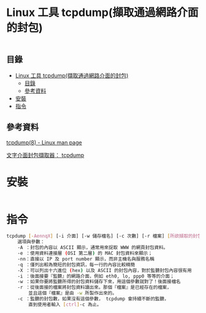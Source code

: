 # Linux 工具 tcpdump(擷取通過網路介面的封包)

```
```

## 目錄

- [Linux 工具 tcpdump(擷取通過網路介面的封包)](#linux-工具-tcpdump擷取通過網路介面的封包)
	- [目錄](#目錄)
	- [參考資料](#參考資料)
- [安裝](#安裝)
- [指令](#指令)

## 參考資料

[tcpdump(8) - Linux man page](https://linux.die.net/man/8/tcpdump)

[文字介面封包擷取器： tcpdump](https://linux.vbird.org/linux_server/centos6/0140networkcommand.php#tcpdump)

# 安裝

```bash
```

# 指令

```bash
tcpdump [-AennqX] [-i 介面] [-w 儲存檔名] [-c 次數] [-r 檔案] [所欲擷取的封包資料格式]
	選項與參數：
	-A ：封包的內容以 ASCII 顯示，通常用來捉取 WWW 的網頁封包資料。
	-e ：使用資料連接層 (OSI 第二層) 的 MAC 封包資料來顯示；
	-nn：直接以 IP 及 port number 顯示，而非主機名與服務名稱
	-q ：僅列出較為簡短的封包資訊，每一行的內容比較精簡
	-X ：可以列出十六進位 (hex) 以及 ASCII 的封包內容，對於監聽封包內容很有用
	-i ：後面接要『監聽』的網路介面，例如 eth0, lo, ppp0 等等的介面；
	-w ：如果你要將監聽所得的封包資料儲存下來，用這個參數就對了！後面接檔名
	-r ：從後面接的檔案將封包資料讀出來。那個『檔案』是已經存在的檔案，
		並且這個『檔案』是由 -w 所製作出來的。
	-c ：監聽的封包數，如果沒有這個參數， tcpdump 會持續不斷的監聽，
		直到使用者輸入 [ctrl]-c 為止。
```
